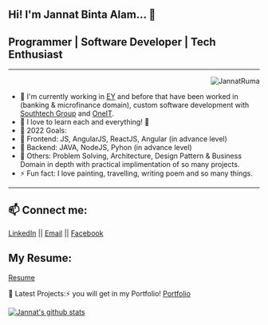 
Hi! I'm Jannat Binta Alam... 👋
---

## Programmer | Software Developer | Tech Enthusiast
---

<p align="right"> <img src="https://komarev.com/ghpvc/?username=JannatRuma&label=Views&color=blue&style=plastic" alt="JannatRuma" /> </p>

- 🔭 I'm currently working in [EY](https://www.ey.com/en_gl/locations/bangladesh) and before that have been worked in (banking & microfinance domain), custom software development with [Southtech Group](https://www.southtechgroup.com/) and [OneIT](https://oneit.com.au/).
- 🌱 I love to learn each and everything! 🤣
- 🥅 2022 Goals: 
-   🥅  Frontend: JS, AngularJS, ReactJS, Angular (in advance level)
-   🥅  Backend: JAVA, NodeJS, Pyhon (in advance level) 
-   🥅  Others: Problem Solving, Architecture, Design Pattern & Business Domain in depth with practical implimentation of so many projects.
- ⚡ Fun fact: I love painting, travelling, writing poem and so many things.

---

## 📫 Connect me:
[LinkedIn](https://www.linkedin.com/in/jannatbintaalam/) || [Email](jannat.cse.ewu@gmail.com) || [Facebook](https://www.facebook.com/jannat.ruma.7/)

## My Resume:
[Resume](https://github.com/JannatRuma/resume/blob/master/Resume_Jannat_Binta_Alam.pdf) 

📕 Latest Projects:⚡ you will get in my Portfolio!
     [Portfolio](https://jannatruma.github.io/home/)

<a href="https://github.com/JannatRuma">
 <img align="center" src="https://github-readme-stats.vercel.app/api?username=JannatRuma&show_icons=true&theme=light&count_private=true" alt="Jannat's github stats"/>
</a>
